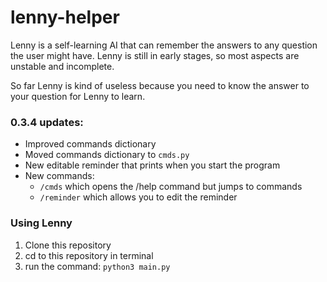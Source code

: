# lenny-helper

Lenny is a self-learning AI that can remember the answers to any question the user might have. Lenny is still in early stages, so most aspects are unstable and incomplete.

So far Lenny is kind of useless because you need to know the answer to your question for Lenny to learn.

### 0.3.4 updates:
 - Improved commands dictionary
 - Moved commands dictionary to `cmds.py`
 - New editable reminder that prints when you start the program
 - New commands: 
   - `/cmds` which opens the /help command but jumps to commands
   - `/reminder` which allows you to edit the reminder
 
### Using Lenny
 1. Clone this repository
 2. cd to this repository in terminal
 3. run the command: `python3 main.py`
